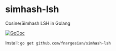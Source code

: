 # simhash-lsh
Cosine/Simhash LSH in Golang

[![GoDoc](https://godoc.org/github.com/fnargesian/simhash-lsh?status.svg)](https://godoc.org/github.com/fnargesian/simhash-lsh)

Install: `go get github.com/fnargesian/simhash-lsh`


